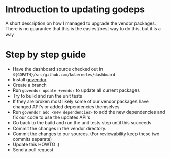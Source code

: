 # Introduction to updating godeps

A short description on how I managed to upgrade the vendor packages. There is no
guarantee that this is the easiest/best way to do this, but it is a way

# Step by step guide

- Have the dashboard source checked out in `${GOPATH}/src/github.com/kubernetes/dashboard`
- Install [govendor](https://github.com/kardianos/govendor)
- Create a branch
- Run `govendor update +vendor` to update all current packages
- Try to build and run the unit tests
- If they are broken most likely some of our vendor packages have changed API's
  or added dependencies themselves
- Run `govendor add <new dependencies>` to add the new dependencies and fix
  our code to use the updates API's
- Go back to the build and run the unit tests step until this succeeds
- Commit the changes in the vendor directory.
- Commit the changes to our sources. (For reviewability keep these two commits
  separate)
- Update this HOWTO :)
- Send a pull request
